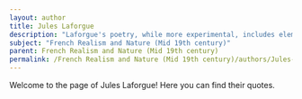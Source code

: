 ```yaml
---
layout: author
title: Jules Laforgue
description: "Laforgue's poetry, while more experimental, includes elements of nature infused with modernity, exploring the tension between the natural world and the emerging industrial landscape."
subject: "French Realism and Nature (Mid 19th century)"
parent: French Realism and Nature (Mid 19th century)
permalink: /French Realism and Nature (Mid 19th century)/authors/Jules-Laforgue/
---
```


Welcome to the page of Jules Laforgue! Here you can find their quotes.
